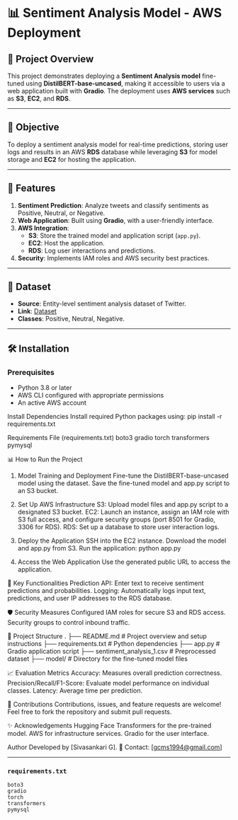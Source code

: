 # 📊 Sentiment Analysis Model - AWS Deployment

## 🚀 Project Overview
This project demonstrates deploying a **Sentiment Analysis model** fine-tuned using **DistilBERT-base-uncased**, making it accessible to users via a web application built with **Gradio**. The deployment uses **AWS services** such as **S3**, **EC2**, and **RDS**.

---

## 🎯 Objective
To deploy a sentiment analysis model for real-time predictions, storing user logs and results in an AWS **RDS** database while leveraging **S3** for model storage and **EC2** for hosting the application.

---

## 🧩 Features
1. **Sentiment Prediction**: Analyze tweets and classify sentiments as Positive, Neutral, or Negative.
2. **Web Application**: Built using **Gradio**, with a user-friendly interface.
3. **AWS Integration**:
   - **S3**: Store the trained model and application script (`app.py`).
   - **EC2**: Host the application.
   - **RDS**: Log user interactions and predictions.
4. **Security**: Implements IAM roles and AWS security best practices.

---

## 📁 Dataset
- **Source**: Entity-level sentiment analysis dataset of Twitter.  
- **Link**: [Dataset](https://raw.githubusercontent.com/GuviMentor88/Training-Datasets/refs/heads/main/twitter_training.csv)  
- **Classes**: Positive, Neutral, Negative.  

---

## 🛠️ Installation

### Prerequisites
- Python 3.8 or later
- AWS CLI configured with appropriate permissions
- An active AWS account

Install Dependencies
Install required Python packages using:
pip install -r requirements.txt

Requirements File (requirements.txt)
boto3
gradio
torch
transformers
pymysql


📊 How to Run the Project
1. Model Training and Deployment
Fine-tune the DistilBERT-base-uncased model using the dataset.
Save the fine-tuned model and app.py script to an S3 bucket.
2. Set Up AWS Infrastructure
S3: Upload model files and app.py script to a designated S3 bucket.
EC2: Launch an instance, assign an IAM role with S3 full access, and configure security groups (port 8501 for Gradio, 3306 for RDS).
RDS: Set up a database to store user interaction logs.
3. Deploy the Application
SSH into the EC2 instance.
Download the model and app.py from S3.
Run the application:
 python app.py


4. Access the Web Application
Use the generated public URL to access the application.

🌟 Key Functionalities
Prediction API: Enter text to receive sentiment predictions and probabilities.
Logging: Automatically logs input text, predictions, and user IP addresses to the RDS database.

🛡️ Security Measures
Configured IAM roles for secure S3 and RDS access.
Security groups to control inbound traffic.

📜 Project Structure
.
├── README.md                 # Project overview and setup instructions
├── requirements.txt          # Python dependencies
├── app.py                    # Gradio application script
├── sentiment_analysis_1.csv  # Preprocessed dataset
├── model/                    # Directory for the fine-tuned model files


📈 Evaluation Metrics
Accuracy: Measures overall prediction correctness.
Precision/Recall/F1-Score: Evaluate model performance on individual classes.
Latency: Average time per prediction.


🙌 Contributions
Contributions, issues, and feature requests are welcome!
 Feel free to fork the repository and submit pull requests.

✨ Acknowledgements
Hugging Face Transformers for the pre-trained model.
AWS for infrastructure services.
Gradio for the user interface.

Author
Developed by [Sivasankari G].
 📧 Contact: [gcms1994@gmail.com]

---

### `requirements.txt`
```plaintext
boto3
gradio
torch
transformers
pymysql

